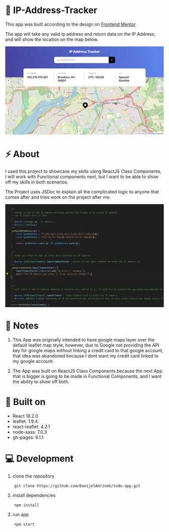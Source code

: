 # 🚀 IP-Address-Tracker

This app was built according to the design on [Frontend Mentor](https://www.frontendmentor.io/challenges/ip-address-tracker-I8-0yYAH0/hub).

The app will take any valid ip address and return data on the IP Address, and will show the location on the map below.

![IP Address Tracker image](./src/assets/images/app-screenshot.png)

# ⚡ About

I used this project to showcase my skills using ReactJS Class Components, I will work with Functional components next, but I want to be able to show off my skills in both scenarios.

The Project uses JSDoc to explain all the complicated logic to anyone that comes after and tries work on the project after me.

![Code Example](./src/assets/images/code-screenshot.png)

# 📒 Notes

1. This App was originally intended to have google maps layer over the default leaflet map style, however, due to Google not providing the API key for google maps without linking a credit card to that google account, that idea was abandoned because I dont want my credit card linked to my google account.

2. The App was built on ReactJS Class Components because the next App that is bigger is going to be made in Functional Components, and I want the ability to show off both.

# 🛑 Built on

- React 18.2.0
- leaflet: 1.9.4
- react-leaflet: 4.2.1
- node-sass: 7.0.3
- gh-pages: 6.1.1

# 💻 Development


1. clone the repository
```
    git clone https://github.com/DanijelAdrinek/todo-app.git
```
2. install dependencies
```
    npm install
```
3. run app
```
    npm start
```
